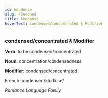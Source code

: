 ```yaml
---
id: köndonsë
slug: köndonsë
title: köndonsë
hoverText: condensed/concentrated § Modifier
---
```


### condensed/concentrated § Modifier

**Verb**: to be condensed/concentrated

**Noun**: concentration/condensedness

**Modifier**: condensed/concentrated

French condenser /kɔ̃.dɑ̃.se/

*Romance Language Family*
